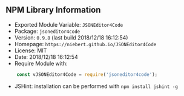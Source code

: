 ## NPM Library Information
* Exported Module Variable: `JSONEditor4Code`
* Package:  `jsoneditor4code`
* Version:  `0.9.8`   (last build 2018/12/18 16:12:54)
* Homepage: `https://niebert.github.io/JSONEditor4Code`
* License:  MIT
* Date:     2018/12/18 16:12:54
* Require Module with:
```javascript
    const vJSONEditor4Code = require('jsoneditor4code');
```
* JSHint: installation can be performed with `npm install jshint -g`
